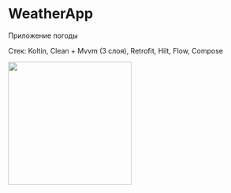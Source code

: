 # WeatherApp

Приложение погоды

Стек:
Koltin,
Clean + Mvvm (3 слоя),
Retrofit,
Hilt,
Flow,
Compose

<img src="https://raw.github.com/GitHubAlexTroy/WeatherApp/master/weather.jpg" width="250">
